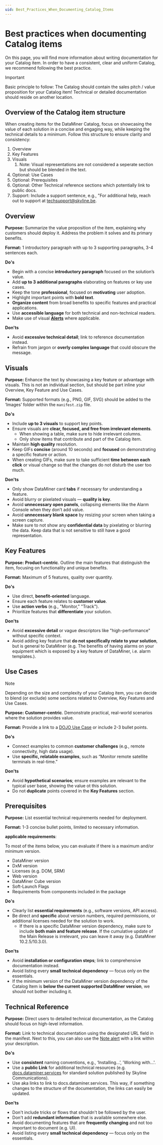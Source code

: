 ```yaml
---
uid: Best_Practices_When_Documenting_Catalog_Items
---
```


# Best practices when documenting Catalog items

On this page, you will find more information about writing documentation for your Catalog item. In order to have a consistent, clear and uniform Catalog, we recommend following the best practice.

> [!IMPORTANT]
> Basic principle to follow: The Catalog should contain the sales pitch / value proposition for your Catalog item! Technical or detailed documentation should reside on another location.

## Overview of the Catalog item structure

When creating items for the DataMiner Catalog, focus on showcasing the value of each solution in a concise and engaging way, while keeping the technical details to a minimum. Follow this structure to ensure clarity and consistency:

1. Overview
1. Key Features
1. Visuals
   1. Note: Visual representations are not considered a seperate section but should be blended in the text.
1. Optional: Use Cases
1. Optional: Prerequisites
1. Optional: Other Technical reference sections which potentially link to public docs.
1. Support: Include a support sentence, e.g., "For additional help, reach out to support at [techsupport@skyline.be](mailto:techsupport@skyline.be).

## Overview

**Purpose:** Summarize the value proposition of the item, explaining why customers should deploy it. Address the problem it solves and its primary benefits.

**Format:** 1 introductory paragraph with up to 3 supporting paragraphs, 3-4 sentences each.

**Do's**

- Begin with a concise **introductory paragraph** focused on the solution’s value.
- Add **up to 3 additional paragraphs** elaborating on features or key use cases.
- Keep the tone **professional**, focused on **motivating** user adoption.
- Highlight important points with **bold text**.
- **Organize content** from broad benefits to specific features and practical applications.
- Use **accessible language** for both technical and non-technical readers.
- Make use of visual **[Alerts](xref:CTB_Markdown_Syntax#alerts)** where applicable.

**Don'ts**

- Avoid **excessive technical detail**; link to reference documentation instead.
- Refrain from jargon or **overly complex language** that could obscure the message.

## Visuals

**Purpose:** Enhance the text by showcasing a key feature or advantage with visuals. This is not an individual section, but should be part inline your Overview, Key Feature and Use Cases.

**Format:** Supported formats (e.g., PNG, GIF, SVG) should be added to the ‘Images’ folder within the `manifest.zip` file.

**Do's**

- Include **up to 3 visuals** to support key points.
- Ensure visuals are **clear, focused, and free from irrelevant elements**.
  - When showing a table, make sure to hide irrelevant columns.
  - Only show items that contribute and part of the Catalog item.
- Maintain **high quality** resolution.
- Keep GIFs **concise** (around 10 seconds) and **focused** on demonstrating a specific feature or action.
- When creating GIFs, make sure to take sufficient **time between each click** or visual change so that the changes do not disturb the user too much.

**Don'ts**

- Only show DataMiner card **tabs** if necessary for understanding a feature.
- Avoid blurry or pixelated visuals — **quality is key**.
- Avoid **unnecessary open panels**, collapsing elements like the Alarm Console when they don’t add value.
- Avoid **unnecessary blank space** by resizing your screen when taking a screen capture.
- Make sure to not show any **confidential data** by pixelating or blurring the data. Keep data that is not sensitive to still have a good representation.

## Key Features

**Purpose:** **Product-centric**. Outline the main features that distinguish the item, focusing on functionality and unique benefits.

**Format:** Maximum of 5 features, quality over quantity.

**Do's**

- Use direct, **benefit-oriented** language.
- Ensure each feature relates to **customer value**.
- Use **action verbs** (e.g., "Monitor," "Track").
- Prioritize features that **differentiate** your solution.

**Don'ts**

- Avoid **excessive detail** or vague descriptors like "high-performance" without specific context.
- Avoid adding key feature that **do not specifically relate to your solution**, but is general to DataMiner (e.g. The benefits of having alarms on your equipment which is exposed by a key feature of DataMiner, i.e. alarm templates.).

## Use Cases

> [!NOTE]
> Depending on the size and complexity of your Catalog item, you can decide to blend (or exclude) some sections related to Overview, Key Features and Use Cases.

**Purpose:** **Customer-centric**. Demonstrate practical, real-world scenarios where the solution provides value.

**Format:** Provide a link to a [DOJO Use Case](https://community.dataminer.services/use-cases/) or include 2-3 bullet points.

**Do's**

- Connect examples to common **customer challenges** (e.g., remote connectivity, high data usage).
- Use **specific, relatable examples**, such as “Monitor remote satellite terminals in real-time.”

**Don'ts**

- Avoid **hypothetical scenarios**; ensure examples are relevant to the typical user base, showing the value ot this solution.
- Do not **duplicate** points covered in the **Key Features** section.

## Prerequisites

**Purpose:** List essential technical requirements needed for deployment.

**Format:** 1-3 concise bullet points, limited to necessary information.

**applicable requirements**:

To most of the items below, you can evaluate if there is a maximum and/or minimum version.

- DataMiner version
- DxM version
- Licenses (e.g. DOM, SRM)
- Web version
- DataMiner Cube version
- Soft-Launch Flags
- Requirements from components included in the package

**Do's**

- Clearly list **essential requirements** (e.g., software versions, API access).
- Be direct and **specific** about version numbers, required permissions, or additional licenses needed for the solution to work.
  - If there is a specific DataMiner version dependency, make sure to include **both main and feature release**. If the cumulative update of the Main Release is irrelevant, you can leave it away (e.g. DataMiner 10.2.5/10.3.0).

**Don'ts**

- Avoid **installation or configuration steps**; link to comprehensive documentation instead.
- Avoid listing every **small technical dependency** — focus only on the essentials.
- If the minimum version of the DataMiner version dependency of the Catalog Item is **below the current supported DataMiner version**, we should not bother including it.

## Technical Reference

**Purpose:** Direct users to detailed technical documentation, as the Catalog should focus on high-level information.

**Format:** Link to technical documentation using the designated URL field in the manifest. Next to this, you can also use the [Note alert](xref:CTB_Markdown_Syntax#alerts) with a link within your description.

**Do's**

- Use **consistent** naming conventions, e.g., ‘Installing…’, 'Working with…'.
- Use a **public Link** for additional technical resources (e.g. [docs.dataminer.services](https://docs.dataminer.services) for standard solution published by Skyline Communications).
- Use aka links to link to docs.dataminer.services. This way, if something changes to the structure of the documentation, the links can easily be updated.

**Don'ts**

- Don't include tricks or flows that shouldn't be followed by the user.
- Don't add **redundant information** that is available somewhere else.
- Avoid documenting features that are **frequently changing** and not too important to document (e.g. UI).
- Avoid listing every **small technical dependency** — focus only on the essentials.
